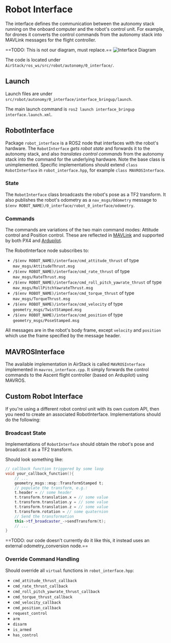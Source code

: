 # Robot Interface

The interface defines the communication between the autonomy stack running on the onboard computer and the robot's control unit.
For example, for drones it converts the control commands from the autonomy stack into MAVLink messages for the flight controller.

==TODO: This is not our diagram, must replace.==
![Interface Diagram](https://404warehouse.net/wp-content/uploads/2016/08/softwareoverview.png?w=800)

The code is located under `AirStack/ros_ws/src/robot/autonomy/0_interface/`.

## Launch

Launch files are under `src/robot/autonomy/0_interface/interface_bringup/launch`.

The main launch command is `ros2 launch interface_bringup interface.launch.xml`.

## RobotInterface

Package `robot_interface` is a ROS2 node that interfaces with the robot's hardware.
The `RobotInterface` _gets robot state_ and forwards it to the autonomy stack,
and also _translates control commands_ from the autonomy stack into the command for the underlying hardware.
Note the base class is unimplemented.
Specific implementations should extend `class RobotInterface` in `robot_interface.hpp`, for example `class MAVROSInterface`.

### State

The `RobotInterface` class broadcasts the robot's pose as a TF2 transform.
It also publishes the robot's odometry as a `nav_msgs/Odometry` message to `$(env ROBOT_NAME)/0_interface/robot_0_interface/odometry`.

### Commands

The commands are variations of the two main command modes: Attitude control and Position control.
These are reflected in [MAVLink](https://mavlink.io/en/messages/common.html#SET_POSITION_TARGET_LOCAL_NED) and supported by both PX4 and [Ardupilot](https://ardupilot.org/dev/docs/copter-commands-in-guided-mode.html#movement-commands).

The RobotInterface node subscribes to:

- `/$(env ROBOT_NAME)/interface/cmd_attitude_thrust` of type `mav_msgs/AttitudeThrust.msg`
- `/$(env ROBOT_NAME)/interface/cmd_rate_thrust` of type `mav_msgs/RateThrust.msg`
- `/$(env ROBOT_NAME)/interface/cmd_roll_pitch_yawrate_thrust` of type `mav_msgs/RollPitchYawrateThrust.msg`
- `/$(env ROBOT_NAME)/interface/cmd_torque_thrust` of type `mav_msgs/TorqueThrust.msg`
- `/$(env ROBOT_NAME)/interface/cmd_velocity` of type `geometry_msgs/TwistStamped.msg`
- `/$(env ROBOT_NAME)/interface/cmd_position` of type `geometry_msgs/PoseStamped.msg`

All messages are in the robot's body frame, except `velocity` and `position` which use the frame specified by the message header.

## MAVROSInterface

The available implementation in AirStack is called `MAVROSInterface` implemented in `mavros_interface.cpp`. It simply forwards the control commands to the Ascent flight controller (based on Ardupilot) using MAVROS.

## Custom Robot Interface

If you're using a different robot control unit with its own custom API, then you need to create an associated RobotInterface. Implementations should do the following:

### Broadcast State

Implementations of `RobotInterface` should obtain the robot's pose and broadcast it as a TF2 transform.

Should look something like:

```c++
// callback function triggered by some loop
void your_callback_function(){
    // ...
    geometry_msgs::msg::TransformStamped t;
    // populate the transform, e.g.:
    t.header = // some header
    t.transform.translation.x = // some value
    t.transform.translation.y = // some value
    t.transform.translation.z = // some value
    t.transform.rotation = // some quaternion
    // Send the transformation
    this->tf_broadcaster_->sendTransform(t);
    // ...
}
```

==TODO: our code doesn't currently do it like this, it instead uses an external odometry_conversion node.==

### Override Command Handling

Should override all `virtual` functions in `robot_interface.hpp`:

- `cmd_attitude_thrust_callback`
- `cmd_rate_thrust_callback`
- `cmd_roll_pitch_yawrate_thrust_callback`
- `cmd_torque_thrust_callback`
- `cmd_velocity_callback`
- `cmd_position_callback`
- `request_control`
- `arm`
- `disarm`
- `is_armed`
- `has_control`
